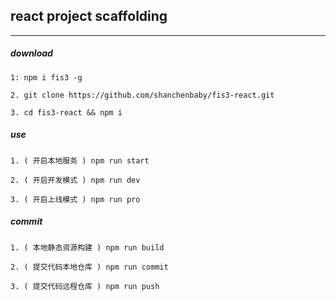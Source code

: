## react project scaffolding
---


##### download
`1: npm i fis3 -g`

`2. git clone https://github.com/shanchenbaby/fis3-react.git`

`3. cd fis3-react && npm i`


##### use
`1. ( 开启本地服务 ) npm run start`

`2. ( 开启开发模式 ) npm run dev`

`3. ( 开启上线模式 ) npm run pro`


##### commit 
`1. ( 本地静态资源构建 ) npm run build`

`2. ( 提交代码本地仓库 ) npm run commit`

`3. ( 提交代码远程仓库 ) npm run push`
